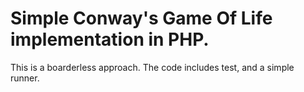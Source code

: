 Simple Conway's Game Of Life implementation in PHP.
============

This is a boarderless approach.
The code includes test, and a simple runner.
